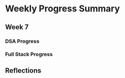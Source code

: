 # Weekly Progress Summary  

## Week 7

### **DSA Progress**  

### **Full Stack Progress**

## **Reflections**
